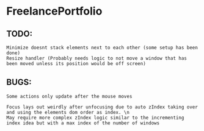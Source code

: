 # FreelancePortfolio

## TODO:
    Minimize doesnt stack elements next to each other (some setup has been done)
    Resize handler (Probably needs logic to not move a window that has been moved unless its position would be off screen)


## BUGS:
    Some actions only update after the mouse moves

    Focus lays out weirdly after unfocusing due to auto zIndex taking over and using the elements dom order as index. \n
    May require more complex zIndex logic similar to the incrementing index idea but with a max index of the number of windows
